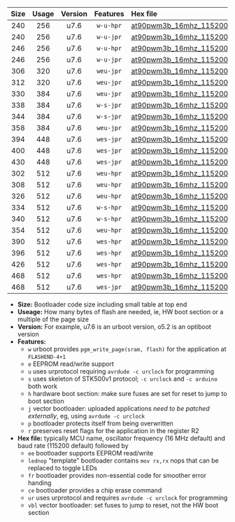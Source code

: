 |Size|Usage|Version|Features|Hex file|
|:-:|:-:|:-:|:-:|:--|
|240|256|u7.6|`w-u-hpr`|[at90pwm3b_16mhz_115200bps_ur.hex](https://raw.githubusercontent.com/stefanrueger/urboot/main/at90pwm3b_16mhz_115200bps_ur.hex)|
|240|256|u7.6|`w-u-jpr`|[at90pwm3b_16mhz_115200bps_ur_vbl.hex](https://raw.githubusercontent.com/stefanrueger/urboot/main/at90pwm3b_16mhz_115200bps_ur_vbl.hex)|
|246|256|u7.6|`w-u-hpr`|[at90pwm3b_16mhz_115200bps_lednop_ur.hex](https://raw.githubusercontent.com/stefanrueger/urboot/main/at90pwm3b_16mhz_115200bps_lednop_ur.hex)|
|246|256|u7.6|`w-u-jpr`|[at90pwm3b_16mhz_115200bps_lednop_ur_vbl.hex](https://raw.githubusercontent.com/stefanrueger/urboot/main/at90pwm3b_16mhz_115200bps_lednop_ur_vbl.hex)|
|306|320|u7.6|`weu-jpr`|[at90pwm3b_16mhz_115200bps_ee_ur_vbl.hex](https://raw.githubusercontent.com/stefanrueger/urboot/main/at90pwm3b_16mhz_115200bps_ee_ur_vbl.hex)|
|312|320|u7.6|`weu-jpr`|[at90pwm3b_16mhz_115200bps_ee_lednop_ur_vbl.hex](https://raw.githubusercontent.com/stefanrueger/urboot/main/at90pwm3b_16mhz_115200bps_ee_lednop_ur_vbl.hex)|
|330|384|u7.6|`weu-jpr`|[at90pwm3b_16mhz_115200bps_ee_lednop_fr_ur_vbl.hex](https://raw.githubusercontent.com/stefanrueger/urboot/main/at90pwm3b_16mhz_115200bps_ee_lednop_fr_ur_vbl.hex)|
|338|384|u7.6|`w-s-jpr`|[at90pwm3b_16mhz_115200bps_vbl.hex](https://raw.githubusercontent.com/stefanrueger/urboot/main/at90pwm3b_16mhz_115200bps_vbl.hex)|
|344|384|u7.6|`w-s-jpr`|[at90pwm3b_16mhz_115200bps_lednop_vbl.hex](https://raw.githubusercontent.com/stefanrueger/urboot/main/at90pwm3b_16mhz_115200bps_lednop_vbl.hex)|
|358|384|u7.6|`weu-jpr`|[at90pwm3b_16mhz_115200bps_ee_lednop_fr_ce_ur_vbl.hex](https://raw.githubusercontent.com/stefanrueger/urboot/main/at90pwm3b_16mhz_115200bps_ee_lednop_fr_ce_ur_vbl.hex)|
|394|448|u7.6|`wes-jpr`|[at90pwm3b_16mhz_115200bps_ee_vbl.hex](https://raw.githubusercontent.com/stefanrueger/urboot/main/at90pwm3b_16mhz_115200bps_ee_vbl.hex)|
|400|448|u7.6|`wes-jpr`|[at90pwm3b_16mhz_115200bps_ee_lednop_vbl.hex](https://raw.githubusercontent.com/stefanrueger/urboot/main/at90pwm3b_16mhz_115200bps_ee_lednop_vbl.hex)|
|430|448|u7.6|`wes-jpr`|[at90pwm3b_16mhz_115200bps_ee_lednop_fr_vbl.hex](https://raw.githubusercontent.com/stefanrueger/urboot/main/at90pwm3b_16mhz_115200bps_ee_lednop_fr_vbl.hex)|
|302|512|u7.6|`weu-hpr`|[at90pwm3b_16mhz_115200bps_ee_ur.hex](https://raw.githubusercontent.com/stefanrueger/urboot/main/at90pwm3b_16mhz_115200bps_ee_ur.hex)|
|308|512|u7.6|`weu-hpr`|[at90pwm3b_16mhz_115200bps_ee_lednop_ur.hex](https://raw.githubusercontent.com/stefanrueger/urboot/main/at90pwm3b_16mhz_115200bps_ee_lednop_ur.hex)|
|326|512|u7.6|`weu-hpr`|[at90pwm3b_16mhz_115200bps_ee_lednop_fr_ur.hex](https://raw.githubusercontent.com/stefanrueger/urboot/main/at90pwm3b_16mhz_115200bps_ee_lednop_fr_ur.hex)|
|334|512|u7.6|`w-s-hpr`|[at90pwm3b_16mhz_115200bps.hex](https://raw.githubusercontent.com/stefanrueger/urboot/main/at90pwm3b_16mhz_115200bps.hex)|
|340|512|u7.6|`w-s-hpr`|[at90pwm3b_16mhz_115200bps_lednop.hex](https://raw.githubusercontent.com/stefanrueger/urboot/main/at90pwm3b_16mhz_115200bps_lednop.hex)|
|354|512|u7.6|`weu-hpr`|[at90pwm3b_16mhz_115200bps_ee_lednop_fr_ce_ur.hex](https://raw.githubusercontent.com/stefanrueger/urboot/main/at90pwm3b_16mhz_115200bps_ee_lednop_fr_ce_ur.hex)|
|390|512|u7.6|`wes-hpr`|[at90pwm3b_16mhz_115200bps_ee.hex](https://raw.githubusercontent.com/stefanrueger/urboot/main/at90pwm3b_16mhz_115200bps_ee.hex)|
|396|512|u7.6|`wes-hpr`|[at90pwm3b_16mhz_115200bps_ee_lednop.hex](https://raw.githubusercontent.com/stefanrueger/urboot/main/at90pwm3b_16mhz_115200bps_ee_lednop.hex)|
|426|512|u7.6|`wes-hpr`|[at90pwm3b_16mhz_115200bps_ee_lednop_fr.hex](https://raw.githubusercontent.com/stefanrueger/urboot/main/at90pwm3b_16mhz_115200bps_ee_lednop_fr.hex)|
|468|512|u7.6|`wes-hpr`|[at90pwm3b_16mhz_115200bps_ee_lednop_fr_ce.hex](https://raw.githubusercontent.com/stefanrueger/urboot/main/at90pwm3b_16mhz_115200bps_ee_lednop_fr_ce.hex)|
|468|512|u7.6|`wes-jpr`|[at90pwm3b_16mhz_115200bps_ee_lednop_fr_ce_vbl.hex](https://raw.githubusercontent.com/stefanrueger/urboot/main/at90pwm3b_16mhz_115200bps_ee_lednop_fr_ce_vbl.hex)|

- **Size:** Bootloader code size including small table at top end
- **Useage:** How many bytes of flash are needed, ie, HW boot section or a multiple of the page size
- **Version:** For example, u7.6 is an urboot version, o5.2 is an optiboot version
- **Features:**
  + `w` urboot provides `pgm_write_page(sram, flash)` for the application at `FLASHEND-4+1`
  + `e` EEPROM read/write support
  + `u` uses urprotocol requiring `avrdude -c urclock` for programming
  + `s` uses skeleton of STK500v1 protocol; `-c urclock` and `-c arduino` both work
  + `h` hardware boot section: make sure fuses are set for reset to jump to boot section
  + `j` vector bootloader: uploaded applications *need to be patched externally*, eg, using `avrdude -c urclock`
  + `p` bootloader protects itself from being overwritten
  + `r` preserves reset flags for the application in the register R2
- **Hex file:** typically MCU name, oscillator frequency (16 MHz default) and baud rate (115200 default) followed by
  + `ee` bootloader supports EEPROM read/write
  + `lednop` "template" bootloader contains `mov rx,rx` nops that can be replaced to toggle LEDs
  + `fr` bootloader provides non-essential code for smoother error handing
  + `ce` bootloader provides a chip erase command
  + `ur` uses urprotocol and requires `avrdude -c urclock` for programming
  + `vbl` vector bootloader: set fuses to jump to reset, not the HW boot section
